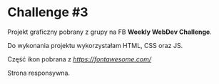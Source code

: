 <h1>Challenge #3</h1>

Projekt graficzny pobrany z grupy na FB <b>Weekly WebDev Challenge</b>.

Do wykonania projektu wykorzystałam HTML, CSS oraz JS.

Część ikon pobrana z <i>https://fontawesome.com/</i>

Strona responsywna.
